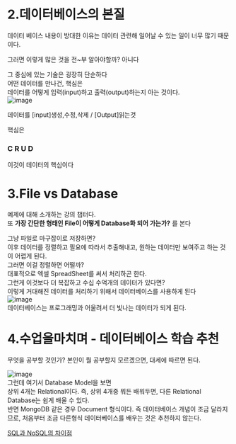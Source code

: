 2.데이터베이스의 본질
===

데이터 베이스 내용이 방대한 이유는 데이터 관련해 일어날 수 있는 일이 너무 많기 때문이다.  
  
그러면 이렇게 많은 것을 전~부 알아야할까? 아니다  
  
  
그 중심에 있는 기술은 굉장히 단순하다  
어떤 데이터를 만나건, 핵심은  
데이터를 어떻게 입력(input)하고 출력(output)하는지 아는 것이다.  
  ![image](https://user-images.githubusercontent.com/101965836/160120779-3e146c34-731d-45d9-85b8-10b689b45882.png)  
  
  데이터를 [input]생성,수정,삭제 / [Output]읽는것
  
핵심은 
### C R U D

이것이 데이터의 핵심이다
  
  
3.File vs Database
===
예제에 대해 소개하는 강의 챕터다.  
또 **가장 간단한 형태인 File이 어떻게 Database화 되어 가는가?** 를 본다  
  
그냥 파일로 마구잡이로 저장하면?  
이후 데이터를 정렬하고 필요에 따라서 추출해내고, 원하는 데이터만 보여주고 하는 것이 어렵게 된다.  
그러면 이걸 정렬하면 어떨까?  
대표적으로 엑셀 SpreadSheet를 써서 처리하곤 한다.  
그런게 이것보다 더 복잡하고 수십 수억개의 데이터가 있다면?  
이렇게 거대해진 데이터를 처리하기 위해서 데이터베이스를 사용하게 된다  
![image](https://user-images.githubusercontent.com/101965836/160122660-60f018bd-298b-4779-8507-85e9b0592157.png)  
데이터베이스는 프로그래밍과 어울려서 더 빛나는 데이터가 되게 된다.  
  
  
4.수업을마치며 - 데이터베이스 학습 추천
===
무엇을 공부할 것인가? 본인이 뭘 공부할지 모르겠으면, 대세에 따르면 된다.  
  
  
![image](https://user-images.githubusercontent.com/101965836/160123212-ea6be9b9-dce0-4018-83ab-9f843be21ce1.png)  
그런데 여기서 Database Model을 보면  
상위 4개는 Relational이다. 즉, 상위 4개중 뭐든 배워두면, 다른 Relational Database는 쉽게 배울 수 있다.  
반면 MongoDB 같은 경우 Document 형식이다. 즉 데이터베이스 개념이 조금 달라지므로, 처음부터 조금 다른형식 데이터베이스를 배우는 것은 추천하지 않는다.  
  
[SQL과 NoSQL의 차이점](https://mjmjmj98.tistory.com/43)  
